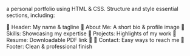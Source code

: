 a personal portfolio using HTML & CSS. Structure and style essential sections, including:

📌 Header: My name & tagline
📌 About Me: A short bio & profile image
📌 Skills: Showcasing my expertise
📌 Projects: Highlights of my work
📌 Resume: Downloadable PDF link 📄
📌 Contact: Easy ways to reach me
📌 Footer: Clean & professional finish

